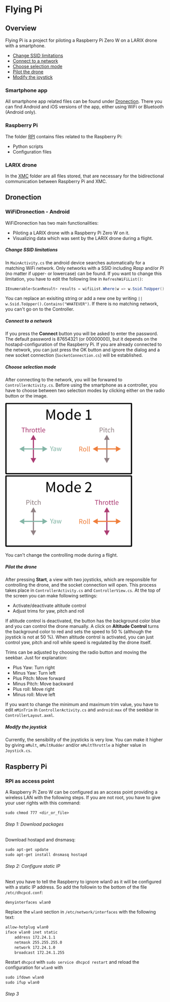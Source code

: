 # Flying Pi
## Overview
Flying Pi is a project for piloting a Raspberry Pi Zero W on a LARIX drone with a smartphone.
+ [Change SSID limitations](#change-ssid-limitations)
+ [Connect to a network](#connect-to-a-network)
+ [Choose selection mode](#choose-selection-mode)
+ [Pilot the drone](#pilot-the-drone)
+ [Modify the joystick](#modify-the-joystick)

### Smartphone app
All smartphone app related files can be found under [Dronection](https://github.com/sguertl/Flying_Pi/tree/master/Dronection). There you can find Android and iOS versions of the app, either using WiFi or Bluetooth (Android only).

### Raspberry Pi
The folder [RPI](https://github.com/sguertl/Flying_Pi/tree/master/RPI) contains files related to the Raspberry Pi:
+ Python scripts
+ Configuration files

### LARIX drone
In the [XMC](https://github.com/sguertl/Flying_Pi/tree/master/XMC) folder are all files stored, that are necessary for the bidirectional communication between Raspberry Pi and XMC.

## Dronection
### WiFiDronection - Android
WiFiDronection has two main functionalities:
+ Piloting a LARIX drone with a Raspberry Pi Zero W on it.
+ Visualizing data which was sent by the LARIX drone during a flight.
##### Change SSID limitations
In `MainActivity.cs` the android device searches automatically for a matching WiFi network. Only networks with a SSID including *Rasp* and/or *Pi* (no matter if upper- or lowercase) can be found. If you want to change this limitation, you have to edit the following line in `RefreshWiFiList()`:
```C#
IEnumerable<ScanResult> results = wifiList.Where(w => w.Ssid.ToUpper().Contains("RASP") || w.Ssid.ToUpper().Contains("PI"));
```
You can replace an exisiting string or add a new one by writing `|| w.Ssid.ToUpper().Contains("WHATEVER")`.
If there is no matching network, you can't go on to the Controller.
##### Connect to a network
If you press the __Connect__ button you will be asked to enter the password. The default password is 87654321 (or 00000000), but it depends on the hostapd-configuration of the Raspberry Pi. If you are already connected to the network, you can just press the OK button and ignore the dialog and a new socket connection (`SocketConnection.cs`) will be established.

##### Choose selection mode
After connecting to the network, you will be forwared to `ControllerActivity.cs`. Before using the smartphone as a controller, you have to choose between two selection modes by clicking either on the radio button or the image.

<img src="https://github.com/sguertl/Flying_Pi/blob/master/Res/Images/mode1.png" alt="Mode 1" width="400"><img src="https://github.com/sguertl/Flying_Pi/blob/master/Res/Images/mode2.png" alt="Mode 2" width="400">

You can't change the controlling mode during a flight.

##### Pilot the drone
After pressing __Start__, a view with two joysticks, which are responsible for controlling the drone, and the socket connection will open. This process takes place in `ControllerActivity.cs` and `ControllerView.cs`. 
At the top of the screen you can make following settings:
+ Activate/deactivate altitude control
+ Adjust trims for yaw, pitch and roll

If altitude control is deactivated, the button has the background color blue and you can control the drone manually. A click on __Altitude Control__ turns the background color to red and sets the speed to 50 % (although the joystick is not at 50 %). When altitude control is activated, you can just control yaw, pitch and roll while speed is regulated by the drone itself.

Trims can be adjusted by choosing the radio button and moving the seekbar. Just for explanation:
+ Plus Yaw: Turn right
+ Minus Yaw: Turn left
+ Plus Pitch: Move forward
+ Minus Pitch: Move backward
+ Plus roll: Move right
+ Minus roll: Move left

If you want to change the minimum and maximum trim value, you have to edit `mMinTrim` in `ControllerActivity.cs` and `android:max` of the seekbar in `ControllerLayout.axml`.

##### Modify the joystick
Currently, the sensibility of the joysticks is very low. You can make it higher by giving `mMult`, `mMultRudder` and/or `mMultThrottle` a higher value in `Joystick.cs`.

## Raspberry Pi
### RPI as access point
A Raspberry Pi Zero W can be configured as an access point providing a wireless LAN with the following steps. If you are not root, you have to give your user rights with this command:
```
sudo chmod 777 <dir_or_file>
```
###### Step 1: Download packages
Download hostapd and dnsmasq:
```
sudo apt-get update
sudo apt-get install dnsmasq hostapd
```
###### Step 2: Configure static IP
Next you have to tell the Raspberry to ignore wlan0 as it will be configured with a static IP address. So add the followin to the bottom of the file `/etc/dhcpcd.conf`:
``` 
denyinterfaces wlan0
```
Replace the `wlan0` section in `/etc/network/interfaces` with the following text:
```
allow-hotplug wlan0  
iface wlan0 inet static  
    address 172.24.1.1
    netmask 255.255.255.0
    network 172.24.1.0
    broadcast 172.24.1.255
```
Restart `dhcpcd` with `sudo service dhcpcd restart` and reload the configuration for `wlan0` with 
```
sudo ifdown wlan0
sudo ifup wlan0
```
###### Step 3


